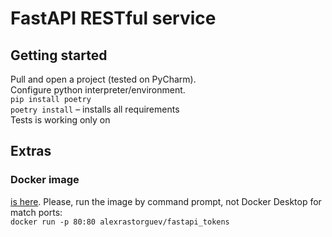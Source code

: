 # FastAPI RESTful service
## Getting started
Pull and open a project (tested on PyCharm).  
Configure python interpreter/environment.  
`pip install poetry`  
`poetry install` – installs all requirements  
Tests is working only on 

## Extras
### Docker image
[is here](https://hub.docker.com/repository/docker/alexrastorguev/fastapi_tokens).
Please, run the image by command prompt, not Docker Desktop for match ports:  
`docker run -p 80:80 alexrastorguev/fastapi_tokens`
